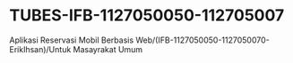 TUBES-IFB-1127050050-112705007
==============================

Aplikasi Reservasi Mobil Berbasis Web/(IFB-1127050050-1127050070-ErikIhsan)/Untuk Masayrakat Umum
